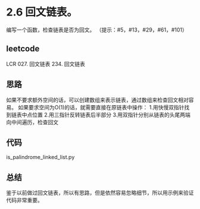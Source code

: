 # 2.6 回文链表。
编写一个函数，检查链表是否为回文。
（提示：#5，#13，#29，#61，#101）

## leetcode
LCR 027. 回文链表
234. 回文链表

## 思路
如果不要求额外空间的话，可以创建数组来表示链表，通过数组来检查回文相对容易。
如果要求空间为O(1)的话，就需要直接在原链表中操作：
1.用快慢双指针找到链表中点位置
2.用三指针反转链表后半部分
3.用双指针分别从链表的头尾两端向中间遍历，检查回文

## 代码
is_palindrome_linked_list.py

## 总结
鉴于以前做过回文链表，所以有思路，但是依然容易忽略细节，所以用示例来验证代码非常重要。